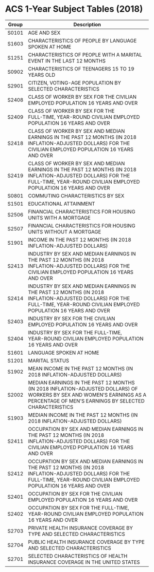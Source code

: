 # ACS 1-Year Subject Tables (2018)

| Group | Description |
| ----- | ----- |
| S0101 | AGE AND SEX|
| S1603 | CHARACTERISTICS OF PEOPLE BY LANGUAGE<br/>SPOKEN AT HOME|
| S1251 | CHARACTERISTICS OF PEOPLE WITH A MARITAL<br/>EVENT IN THE LAST 12 MONTHS|
| S0902 | CHARACTERISTICS OF TEENAGERS 15 TO 19<br/>YEARS OLD|
| S2901 | CITIZEN, VOTING-AGE POPULATION BY<br/>SELECTED CHARACTERISTICS|
| S2408 | CLASS OF WORKER BY SEX  FOR THE CIVILIAN<br/>EMPLOYED POPULATION 16 YEARS AND OVER|
| S2409 | CLASS OF WORKER BY SEX  FOR THE<br/>FULL-TIME, YEAR-ROUND CIVILIAN EMPLOYED<br/>POPULATION 16 YEARS AND OVER|
| S2418 | CLASS OF WORKER BY SEX AND MEDIAN<br/>EARNINGS IN THE PAST 12 MONTHS (IN 2018<br/>INFLATION-ADJUSTED DOLLARS) FOR THE<br/>CIVILIAN EMPLOYED POPULATION 16 YEARS<br/>AND OVER|
| S2419 | CLASS OF WORKER BY SEX AND MEDIAN<br/>EARNINGS IN THE PAST 12 MONTHS (IN 2018<br/>INFLATION-ADJUSTED DOLLARS) FOR THE<br/>FULL-TIME, YEAR-ROUND CIVILIAN EMPLOYED<br/>POPULATION 16 YEARS AND OVER|
| S0801 | COMMUTING CHARACTERISTICS BY SEX|
| S1501 | EDUCATIONAL ATTAINMENT|
| S2506 | FINANCIAL CHARACTERISTICS FOR HOUSING<br/>UNITS WITH A MORTGAGE|
| S2507 | FINANCIAL CHARACTERISTICS FOR HOUSING<br/>UNITS WITHOUT A MORTGAGE|
| S1901 | INCOME IN THE PAST 12 MONTHS (IN 2018<br/>INFLATION-ADJUSTED DOLLARS)|
| S2413 | INDUSTRY BY SEX AND MEDIAN EARNINGS IN<br/>THE PAST 12 MONTHS (IN 2018<br/>INFLATION-ADJUSTED DOLLARS) FOR THE<br/>CIVILIAN EMPLOYED POPULATION 16 YEARS<br/>AND OVER|
| S2414 | INDUSTRY BY SEX AND MEDIAN EARNINGS IN<br/>THE PAST 12 MONTHS (IN 2018<br/>INFLATION-ADJUSTED DOLLARS) FOR THE<br/>FULL-TIME, YEAR-ROUND CIVILIAN EMPLOYED<br/>POPULATION 16 YEARS AND OVER|
| S2403 | INDUSTRY BY SEX FOR THE CIVILIAN<br/>EMPLOYED POPULATION 16 YEARS AND OVER|
| S2404 | INDUSTRY BY SEX FOR THE FULL-TIME,<br/>YEAR-ROUND CIVILIAN EMPLOYED POPULATION<br/>16 YEARS AND OVER|
| S1601 | LANGUAGE SPOKEN AT HOME|
| S1201 | MARITAL STATUS|
| S1902 | MEAN INCOME IN THE PAST 12 MONTHS (IN<br/>2018 INFLATION-ADJUSTED DOLLARS)|
| S2002 | MEDIAN EARNINGS IN THE PAST 12 MONTHS<br/>(IN 2018 INFLATION-ADJUSTED DOLLARS) OF<br/>WORKERS BY SEX AND WOMEN'S EARNINGS AS A<br/>PERCENTAGE OF MEN'S EARNINGS BY SELECTED<br/>CHARACTERISTICS|
| S1903 | MEDIAN INCOME IN THE PAST 12 MONTHS (IN<br/>2018 INFLATION-ADJUSTED DOLLARS)|
| S2411 | OCCUPATION BY SEX AND MEDIAN EARNINGS IN<br/>THE PAST 12 MONTHS (IN 2018<br/>INFLATION-ADJUSTED DOLLARS) FOR THE<br/>CIVILIAN EMPLOYED POPULATION 16 YEARS<br/>AND OVER|
| S2412 | OCCUPATION BY SEX AND MEDIAN EARNINGS IN<br/>THE PAST 12 MONTHS (IN 2018<br/>INFLATION-ADJUSTED DOLLARS) FOR THE<br/>FULL-TIME, YEAR-ROUND CIVILIAN EMPLOYED<br/>POPULATION 16 YEARS AND OVER|
| S2401 | OCCUPATION BY SEX FOR THE CIVILIAN<br/>EMPLOYED POPULATION 16 YEARS AND OVER|
| S2402 | OCCUPATION BY SEX FOR THE FULL-TIME,<br/>YEAR-ROUND CIVILIAN EMPLOYED POPULATION<br/>16 YEARS AND OVER|
| S2703 | PRIVATE HEALTH INSURANCE COVERAGE BY<br/>TYPE AND SELECTED CHARACTERISTICS|
| S2704 | PUBLIC HEALTH INSURANCE COVERAGE BY TYPE<br/>AND SELECTED CHARACTERISTICS|
| S2701 | SELECTED CHARACTERISTICS OF HEALTH<br/>INSURANCE COVERAGE IN THE UNITED STATES|

